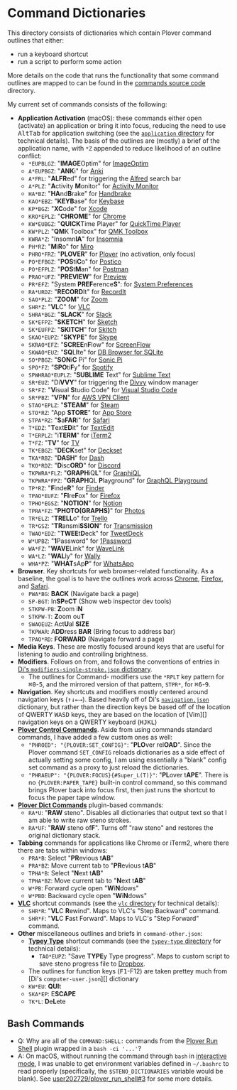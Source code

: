 # Command Dictionaries

This directory consists of dictionaries which contain Plover command outlines
that either:

- run a keyboard shortcut
- run a script to perform some action

More details on the code that runs the functionality that some command outlines
are mapped to can be found in the [commands source code][] directory.

My current set of commands consists of the following:

- **Application Activation** (macOS): these commands either open (activate) an
  application or bring it into focus, reducing the need to use
  <kbd>Alt</kbd><kbd>Tab</kbd> for application switching (see the
  [`application` directory][] for technical details). The basis of the outlines
  are (mostly) a brief of the application name, with `*Z` appended to reduce
  likelihood of an outline conflict:
   - `*EUPBLGZ`: "**IMAGE**Optim" for [ImageOptim][]
   - `A*EUPBGZ`: "**ANK**i" for [Anki][]
   - `A*FRL`: "**ALFR**ed" for triggering the [Alfred][] search bar
   - `A*PLZ`: "**A**ctivity **M**onitor" for [Activity Monitor][]
   - `HA*BZ`: "**HA**nd**B**rake" for [Handbrake][]
   - `KAO*EBZ`: "**KEYB**ase" for [Keybase][]
   - `KP*BGZ`: "**XC**ode" for [Xcode][]
   - `KRO*EPLZ`: "**CHROME**" for [Chrome][]
   - `KW*EUBGZ`: "**QUICK**Time Player" for [QuickTime Player][]
   - `KW*PLZ`: "**QM**K Toolbox" for [QMK Toolbox][]
   - `KWRA*Z`: "Insomn**IA**" for [Insomnia][]
   - `PH*RZ`: "**M**i**R**o" for [Miro][]
   - `PHRO*FRZ`: "**PLOVER**" for [Plover][] (no activation, only focus)
   - `PO*EFBGZ`: "**POS**ti**C**o" for [Postico][]
   - `PO*EFPLZ`: "**POS**t**M**an" for [Postman][]
   - `PRAO*UFZ`: "**PREVIEW**" for [Preview][]
   - `PR*EFZ`: "System **PREF**erence**S**": for [System Preferences][]
   - `RA*URDZ`: "**RECORD**It" for [RecordIt][]
   - `SAO*PLZ`: "**ZOOM**" for [Zoom][]
   - `SHR*Z`: "**VL**C" for [VLC][]
   - `SHRA*BGZ`: "**SLACK**" for [Slack][]
   - `SK*EFPZ`: "**SKETCH**" for [Sketch][]
   - `SK*EUFPZ`: "**SKITCH**" for [Skitch][]
   - `SKAO*EUPZ`: "**SKYPE**" for [Skype][]
   - `SKRAO*EFZ`: "**SCREE**n**F**low" for [ScreenFlow][]
   - `SKWAO*EUZ`: "**SQ**L**I**te" for [DB Browser for SQLite][]
   - `SO*PBGZ`: "**SON**i**C** Pi" for [Sonic Pi][]
   - `SPO*FZ`: "**SPO**ti**F**y" for [Spotify][]
   - `SPWHRAO*EUPLZ`: "**SUBLIME** Text" for [Sublime Text][]
   - `SR*EUZ`: "Di**VVY**" for triggering the [Divvy][] window manager
   - `SR*FZ`: "**V**isual **S**tudio Code" for [Visual Studio Code][]
   - `SR*PBZ`: "**V**P**N**" for [AWS VPN Client][]
   - `STAO*EPLZ`: "**STEAM**" for [Steam][]
   - `STO*RZ`: "App **STORE**" for [App Store][]
   - `STPA*RZ`: "**S**a**FAR**i" for [Safari][]
   - `T*EDZ`: "**T**ext**ED**it" for [TextEdit][]
   - `T*ERPLZ`: "i**TERM**" for [iTerm2][]
   - `T*FZ`: "**TV**" for [TV][]
   - `TK*EBGZ`: "**DECK**set" for [Deckset][]
   - `TKA*RBZ`: "**DASH**" for [Dash][]
   - `TKO*RDZ`: "**D**isc**ORD**" for [Discord][]
   - `TKPWRA*FLZ`: "**GRAPH**iQ**L**" for [GraphiQL][]
   - `TKPWRA*FPZ`: "**GRAPH**QL **P**layground" for [GraphQL Playground][]
   - `TP*RZ`: "**F**inde**R**" for [Finder][]
   - `TPAO*EUFZ`: "**FI**re**F**ox" for [Firefox][]
   - `TPHO*EGSZ`: "**NOTION**" for [Notion][]
   - `TPRA*FZ`: "**PHOTO(GRAPHS)**" for [Photos][]
   - `TR*ELZ`: "**TRELL**o" for [Trello][]
   - `TR*GSZ`: "**TR**ansmi**SSION**" for [Transmission][]
   - `TWAO*EDZ`: "**TWEE**t**D**eck" for [TweetDeck][]
   - `W*UPBZ`: "**1**Password" for [1Password][]
   - `WA*FZ`: "**WAVE**Link" for [WaveLink][]
   - `WA*LZ`: "**WAL**ly" for [Wally][]
   - `WHA*PZ`: "**WHAT**sAp**P**" for [WhatsApp][]
- **Browser**. Key shortcuts for web browser-related functionality. As a
  baseline, the goal is to have the outlines work across [Chrome][],
  [Firefox][], and [Safari][].
  - `PWA*BG`: **BACK** (Navigate back a page)
  - `SP-BGT`: In**SP**e**CT** (Show web inspector dev tools)
  - `STKPW-PB`: **Z**oom i**N**
  - `STKPW-T`: **Z**oom ou**T**
  - `SWAOEUZ`: Act**U**al **SIZE**
  - `TKPWAR`: A**DD**ress **BAR** (Bring focus to address bar)
  - `TPAO*RD`: **FORWARD** (Navigate forward a page)
- **Media Keys**. These are mostly focused around keys that are useful for
  listening to audio and controlling brightness.
- **Modifiers**. Follows on from, and follows the conventions of entries in
  [Di's `modifiers-single-stroke.json` dictionary][].
  - The outlines for Command-<number> modifiers use the `*RPLT` key pattern for
    <kbd>⌘</kbd><kbd>0</kbd>-<kbd>5</kbd>, and the mirrored version of that
    pattern, `STPR*`, for <kbd>⌘</kbd><kbd>6</kbd>-<kbd>9</kbd>.
- **Navigation**. Key shortcuts and modifiers mostly centered around navigation
  keys (<kbd>↑</kbd><kbd>↓</kbd><kbd>←</kbd><kbd>→</kbd>). Based heavily off of
  Di's [`navigation.json`][] dictionary, but rather than the direction keys
  be based off of the location of QWERTY
  <kbd>W</kbd><kbd>A</kbd><kbd>S</kbd><kbd>D</kbd> keys, they are based on the
  location of [Vim][] navigation keys on a QWERTY keyboard
  (<kbd>H</kbd><kbd>J</kbd><kbd>K</kbd><kbd>L</kbd>)
- **[Plover Control Commands][]**. Aside from using commands standard commands,
  I have added a few custom ones as well:
  - `"PHROED": "{PLOVER:SET_CONFIG}"`: "**PLO**ver rel**OAD**". Since the Plover
    command `SET_CONFIG` reloads dictionaries as a side effect of actually
    setting some config, I am using essentially a "blank" config set command as
    a proxy to just reload the dictionaries.
  - `"PHRAEUP": "{PLOVER:FOCUS}{#Super_L(T)}"`: "**PL**over t**APE**". There is
    no `{PLOVER:PAPER_TAPE}` built-in control command, so this command brings
    Plover back into focus first, then just runs the shortcut to focus the paper
    tape window.
- **[Plover Dict Commands][]** plugin-based commands:
  - `RA*U`: "**RAW** steno". Disables all dictionaries that output text so that
    I am able to write raw steno strokes.
  - `RA*UF`: "**RAW** steno of**F**". Turns off "raw steno" and restores the
    original dictionary stack.
- **Tabbing** commands for applications like Chrome or iTerm2, where there
  there are tabs within windows:
  - `PRA*B`: Select "**PR**evious t**AB**"
  - `PRA*BZ`: Move current tab to "**PR**evious t**AB**"
  - `TPHA*B`: Select "**N**ext t**AB**"
  - `TPHA*BZ`: Move current tab to "**N**ext t**AB**"
  - `W*PB`: Forward cycle open "**W**i**N**dows"
  - `W*PBD`: Backward cycle open "**W**i**N**dows"
- **[VLC][]** shortcut commands (see the [`vlc` directory][] for technical
  details):
  - `SHR*R`: "**VL**C **R**ewind". Maps to VLC's "Step Backward" command.
  - `SHR*F`: "**VL**C **F**ast Forward". Maps to VLC's "Step Forward" command.
- **Other** miscellaneous outlines and briefs in `command-other.json`:
  - **[Typey Type][]** shortcut commands (see the [`typey-type` directory][] for
    technical details):
    - `TAO*EUPZ`: "Save **TYPE**y Type progress". Maps to custom script to save
      steno progress file to [Dropbox][].
  - The outlines for function keys (<kbd>F1</kbd>-<kdb>F12</kbd>) are taken
    prettey much from [Di's `computer-user.json`][] dictionary
  - `KW*EU`: **QUI**t
  - `SKA*EP`: E**SCAPE**
  - `TK*L`: **D**e**L**ete

## Bash Commands

- Q: Why are all of the `COMMAND:SHELL:` commands from the [Plover Run Shell][]
  plugin wrapped in a `bash -ci '...'`?
- A: On macOS, without running the command through `bash` in
  [interactive mode][], I was unable to get environment variables defined in
  `~/.bashrc` to read properly (specifically, the `$STENO_DICTIONARIES` variable
  would be blank). See [user202729/plover_run_shell#3][] for some more details.

[1Password]: https://1password.com/
[Activity Monitor]: https://support.apple.com/en-au/guide/activity-monitor/welcome/mac
[Alfred]: https://www.alfredapp.com/
[Anki]: https://apps.ankiweb.net/
[`application` directory]: ../../src/command/application
[App Store]: https://www.apple.com/app-store/
[AWS VPN Client]: https://aws.amazon.com/vpn/client-vpn-download/
[Chrome]: https://www.google.com/chrome/
[commands source code]: ../../src/commands
[Dash]: https://kapeli.com/dash
[DB Browser for SQLite]: https://sqlitebrowser.org/
[Deckset]: https://www.deckset.com/
[Di's `computer-use.json`]: https://github.com/didoesdigital/steno-dictionaries/blob/master/dictionaries/computer-use.json
[Di's `modifiers-single-stroke.json` dictionary]: https://github.com/didoesdigital/steno-dictionaries/blob/master/dictionaries/modifiers-single-stroke.json
[`navigation.json`]: https://github.com/didoesdigital/steno-dictionaries/blob/master/dictionaries/navigation.json
[Discord]: https://discord.com/
[Divvy]: https://mizage.com/divvy/
[Dropbox]: https://www.dropbox.com/
[Finder]: https://support.apple.com/en-us/HT201732
[Firefox]: https://www.mozilla.org/en-US/firefox/new/
[GraphiQL]: https://github.com/graphql/graphiql
[GraphQL Playground]: https://github.com/graphql/graphql-playground
[Handbrake]: https://handbrake.fr/
[ImageOptim]: https://imageoptim.com/mac
[Insomnia]: https://insomnia.rest/
[interactive mode]: https://www.gnu.org/software/bash/manual/html_node/Interactive-Shell-Behavior.html
[iTerm2]: https://iterm2.com/
[Keybase]: https://keybase.io/
[Miro]: https://miro.com/
[Notion]: https://www.notion.so/
[Photos]: https://www.apple.com/macos/photos/
[Plover]: https://www.openstenoproject.org/plover/
[Plover Control Commands]: https://github.com/openstenoproject/plover/wiki/Dictionary-Format#plover-control-commands
[Plover Dict Commands]: https://github.com/KoiOates/plover_dict_commands
[Plover plugin]: https://plover.readthedocs.io/en/latest/plugins.html
[Plover Run Shell]: https://github.com/user202729/plover_run_shell
[Postico]: https://eggerapps.at/postico/
[Postman]: https://www.postman.com/
[Preview]: http://support.apple.com/guide/preview
[QMK Toolbox]: https://github.com/qmk/qmk_toolbox
[QuickTime Player]: https://support.apple.com/downloads/quicktime
[RecordIt]: https://recordit.co/
[Safari]: https://www.apple.com/safari/
[ScreenFlow]: https://www.telestream.net/screenflow/
[Sketch]: https://www.sketch.com/
[Skitch]: https://evernote.com/products/skitch
[Skype]: https://www.skype.com/en/
[Slack]: https://slack.com/
[Sonic Pi]: https://sonic-pi.net/
[Spotify]: https://www.spotify.com/
[Steam]: https://store.steampowered.com/
[Sublime Text]: https://www.sublimetext.com/
[System Preferences]: https://support.apple.com/en-au/guide/mac-help/mh15217/mac
[TextEdit]: https://support.apple.com/en-au/guide/textedit/welcome/mac
[Transmission]: https://transmissionbt.com/
[Trello]: https://trello.com/en
[TV]: https://www.apple.com/au/apple-tv-app/
[TweetDeck]: https://tweetdeck.twitter.com/
[Typey Type]: https://didoesdigital.com/typey-type/
[`typey-type` directory]: ../../src/command/typey-type
[user202729/plover_run_shell#3]: https://github.com/user202729/plover_run_shell/issues/3
[Visual Studio Code]: https://code.visualstudio.com/
[VLC]: https://www.videolan.org/vlc/
[`vlc` directory]: ../../src/command/vlc
[Wally]: https://ergodox-ez.com/pages/wally
[WaveLink]: https://www.elgato.com/en/downloads
[WhatsApp]: https://www.whatsapp.com/
[Xcode]: https://developer.apple.com/xcode/
[Zoom]: https://zoom.us/
